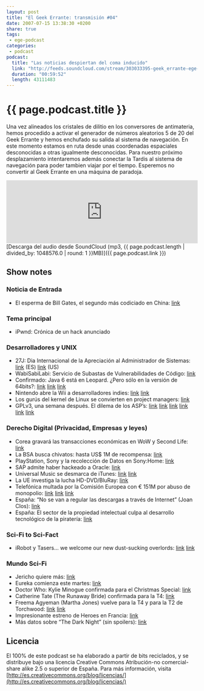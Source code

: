 ```yaml
---
layout: post
title: "El Geek Errante: transmisión #04"
date: 2007-07-15 13:38:30 +0200
share: true
tags:
 - ege-podcast
categories:
 - podcast
podcast:
  title: "Las noticias despiertan del coma inducido"
  link: "http://feeds.soundcloud.com/stream/303033395-geek_errante-ege-podcast-ep04.mp3"
  duration: "00:59:52"
  length: 43111483
---
```


# {{ page.podcast.title }}
Una vez alineados los cristales de dilitio en los conversores de antimateria, hemos procedido a activar el generador de números aleatorios 5 de 20 del Geek Errante y hemos enchufado su salida al sistema de navegación. En este momento estamos en ruta desde unas coordenadas espaciales desconocidas a otras igualmente desconocidas. Para nuestro próximo desplazamiento intentaremos además conectar la Tardis al sistema de navegación para poder tambien viajar por el tiempo. Esperemos no convertir al Geek Errante en una máquina de paradoja.

<iframe width="100%" height="166" scrolling="no" frameborder="no" src="https://w.soundcloud.com/player/?url=https%3A//api.soundcloud.com/tracks/303033395&amp;color=ff5500&amp;auto_play=false&amp;hide_related=false&amp;show_comments=true&amp;show_user=true&amp;show_reposts=false"></iframe>
[Descarga del audio desde SoundCloud (mp3, {{ page.podcast.length | divided_by: 1048576.0 | round: 1 }}MB)]({{ page.podcast.link }})

## Show notes

### Noticia de Entrada
- El esperma de Bill Gates, el segundo más codiciado en China: [link](http://mr-bullfrog.blogspot.com.es/2007/07/cosas-raras-del-mundo.html)

### Tema principal
- iPwnd: Crónica de un hack anunciado

### Desarrolladores y UNIX
- 27J: Dia Internacional de la Apreciación al Administrador de Sistemas: [link](http://web.archive.org/web/20071107092747/http://www.sysadminday.com.es/) (ES) [link](http://sysadminday.com/) (US)
- WabiSabiLabi: Servicio de Subastas de Vulnerabilidades de Código: [link](http://web.archive.org/web/20071114070319/http://www.wslabi.com/wabisabilabi/about.do?)
- Confirmado: Java 6 está en Leopard. ¿Pero sólo en la versión de 64bits?: [link](http://www.javalobby.org/nl/archive/jlnews_20070619o.html) [link](https://damnhandy.com/2007/06/13/java-on-mac-os-x-leopard-to-be-64-bit-resolution-independent/) [link](http://web.archive.org/web/20070921212029/http://weblogs.java.net/blog/robogeek/archive/2007/06/java_on_os_x_it.html)
- Nintendo abre la Wii a desarrolladores indies: [link](http://gizmodo.com/272717/nintendo-opens-wii-to-indie-developers) [link](https://www.engadget.com/2007/06/27/wiiware-paves-the-way-for-homemade-wii-games/)
- Los gurús del kernel de Linux se convierten en project managers: [link](http://web.archive.org/web/20070904041443/http://digg.com/linux_unix/Are_top_Linux_developers_losing_the_will_to_code)
- GPLv3, una semana después. El dilema de los ASP’s: [link](http://lawandlifesiliconvalley.blogspot.com.es/2007/07/general-public-license-version-3-legal.html) [link](http://web.archive.org/web/20071014214510/http://blogs.sun.com/webmink/entry/welcome_to_gplv3) [link](http://web.archive.org/web/20070702092301/http://news.yahoo.com/s/nf/20070629/bs_nf/53471) [link](http://web.archive.org/web/20070714110703/http://news.yahoo.com/s/cmp/20070630/tc_cmp/200001747) [link](https://tech.slashdot.org/story/07/07/01/0142248/swsoft-out-of-compliance-with-the-gpl) [link](http://web.archive.org/web/20070712204902/http://news.yahoo.com/s/infoworld/20070706/tc_infoworld/90005)

### Derecho Digital (Privacidad, Empresas y leyes)
- Corea gravará las transacciones económicas en WoW y Second Life: [link](http://web.archive.org/web/20070910112947/http://kotaku.com/gaming/one-of-the-only-certainties-in-life/south-korea-to-tax-virtual-assets-273957.php)
- La BSA busca chivatos: hasta US$ 1M de recompensa: [link](http://arstechnica.com/tech-policy/2007/07/bsa-announces-1-million-award-for-piracy-snitches/)
- PlayStation, Sony y la recolección de Datos en Sony:Home: [link](http://web.archive.org/web/20071109162452/http://sigt.net/archivo/playstation-sony-y-la-recoleccion-de-datos.xhtml)
- SAP admite haber hackeado a Oracle: [link](http://www.dvorak.org/blog/2007/07/03/sap-admits-to-hacking-oracle/)
- Universal Music se desmarca de iTunes: [link](http://web.archive.org/web/20070708193620/http://news.yahoo.com/s/nf/20070703/bs_nf/53532) [link](https://hipertextual.com/archivo/2007/06/la-itunes-store-supera-amazon/)
- La UE investiga la lucha HD-DVD/BluRay: [link](http://web.archive.org/web/20070705232341/http://news.yahoo.com/s/ap/20070703/ap_on_hi_te/eu_dvd_formats)
- Telefónica multada por la Comisión Europea con € 151M por abuso de monopolio: [link](http://noticiasfriki.blogspot.com.es/2007/07/cesar-alierta-friki-del-da-enhorabuena.html) [link](https://bandaancha.eu/articulos/recurso-telefonica-podria-paralizar-4846) [link](https://bandaancha.eu/articulos/bruselas-multa-telefonica-151-8-millones-4837)
- España: “No se van a regular las descargas a través de Internet” (Joan Clos): [link](http://web.archive.org/web/20070703192559/http://www.aui.es/index.php?body=dest_v1article&id_article=2752)
- España: El sector de la propiedad intelectual culpa al desarrollo tecnológico de la piratería: [link](http://tecnologia.elpais.com/tecnologia/2007/06/29/actualidad/1183105681_850215.html)

### Sci-Fi to Sci-Fact
- iRobot y Tasers… we welcome our new dust-sucking overlords: [link](http://web.archive.org/web/20070701200301/http://news.yahoo.com/s/ap/20070628/ap_on_hi_te/armed_robots) [link](http://www.johnny-five.com/)

### Mundo Sci-Fi
- Jericho quiere más: [link](http://www.sliceofscifi.com/2007/07/03/jericho-has-long-term-plans/)
- Eureka comienza este martes: [link](http://www.syfy.com/eureka)
- Doctor Who: Kylie Minogue confirmada para el Christmas Special: [link](http://web.archive.org/web/20071228082909/http://www.bbc.co.uk/doctorwho/news/cult/news/drwho/2007/07/03/46771.shtml)
- Catherine Tate (The Runaway Bride) confirmada para la T4: [link](http://web.archive.org/web/20080218175211/http://www.bbc.co.uk/doctorwho/news/cult/news/drwho/2007/07/03/46831.shtml)
- Freema Agyeman (Martha Jones) vuelve para la T4 y para la T2 de Torchwood: [link](http://web.archive.org/web/20071030041117/http://www.bbc.co.uk/doctorwho/news/cult/news/drwho/2007/07/02/46692.shtml) [link](http://www.sliceofscifi.com/2007/07/02/series-four-doctor-who-breaking-news/)
- Impresionante estreno de Heroes en Francia: [link](http://web.archive.org/web/20071208062339/http://www.vertele.com/noticias/detail.php?id=15813)
- Más datos sobre “The Dark Night” (sin spoilers): [link](https://www.comicbookmovie.com/batman/batman_the_dark_knight/a-spoiler-free-update-of-the-dark-knight-a3729)

## Licencia
El 100% de este podcast se ha elaborado a partir de bits reciclados, y se distribuye bajo una licencia Creative Commons Atribución-no comercial-share alike 2.5 o superior de España. Para más información, visita [http://es.creativecommons.org/blog/licencias/](http://es.creativecommons.org/blog/licencias/)

